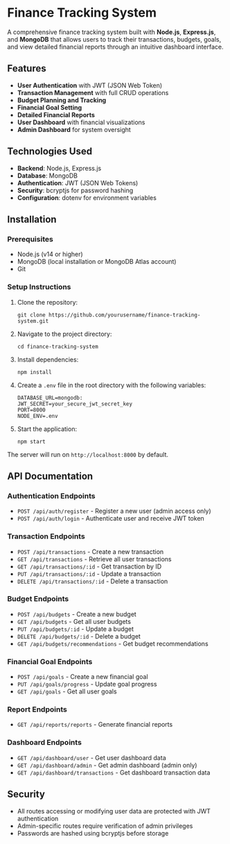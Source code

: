 # Finance Tracking System

A comprehensive finance tracking system built with **Node.js**, **Express.js**, and **MongoDB** that allows users to track their transactions, budgets, goals, and view detailed financial reports through an intuitive dashboard interface.

## Features

- **User Authentication** with JWT (JSON Web Token)
- **Transaction Management** with full CRUD operations
- **Budget Planning and Tracking**
- **Financial Goal Setting**
- **Detailed Financial Reports**
- **User Dashboard** with financial visualizations
- **Admin Dashboard** for system oversight

## Technologies Used

- **Backend**: Node.js, Express.js
- **Database**: MongoDB
- **Authentication**: JWT (JSON Web Tokens)
- **Security**: bcryptjs for password hashing
- **Configuration**: dotenv for environment variables

## Installation

### Prerequisites

- Node.js (v14 or higher)
- MongoDB (local installation or MongoDB Atlas account)
- Git

### Setup Instructions

1. Clone the repository:
   ```
   git clone https://github.com/yourusername/finance-tracking-system.git
   ```

2. Navigate to the project directory:
   ```
   cd finance-tracking-system
   ```

3. Install dependencies:
   ```
   npm install
   ```

4. Create a `.env` file in the root directory with the following variables:
   ```
   DATABASE_URL=mongodb:
   JWT_SECRET=your_secure_jwt_secret_key
   PORT=8000
   NODE_ENV=.env

5. Start the application:
   ```
   npm start
   ```

The server will run on `http://localhost:8000` by default.

## API Documentation

### Authentication Endpoints

- `POST /api/auth/register` - Register a new user (admin access only)
- `POST /api/auth/login` - Authenticate user and receive JWT token

### Transaction Endpoints

- `POST /api/transactions` - Create a new transaction
- `GET /api/transactions` - Retrieve all user transactions
- `GET /api/transactions/:id` - Get transaction by ID
- `PUT /api/transactions/:id` - Update a transaction
- `DELETE /api/transactions/:id` - Delete a transaction

### Budget Endpoints

- `POST /api/budgets` - Create a new budget
- `GET /api/budgets` - Get all user budgets
- `PUT /api/budgets/:id` - Update a budget
- `DELETE /api/budgets/:id` - Delete a budget
- `GET /api/budgets/recommendations` - Get budget recommendations

### Financial Goal Endpoints

- `POST /api/goals` - Create a new financial goal
- `PUT /api/goals/progress` - Update goal progress
- `GET /api/goals` - Get all user goals

### Report Endpoints

- `GET /api/reports/reports` - Generate financial reports

### Dashboard Endpoints

- `GET /api/dashboard/user` - Get user dashboard data
- `GET /api/dashboard/admin` - Get admin dashboard (admin only)
- `GET /api/dashboard/transactions` - Get dashboard transaction data

## Security

- All routes accessing or modifying user data are protected with JWT authentication
- Admin-specific routes require verification of admin privileges
- Passwords are hashed using bcryptjs before storage

